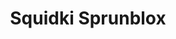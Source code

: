 ---
slug: squidki-sprunblox
title: Squidki Sprunblox
description: "Squidki Sprunblox is an exciting online game. Play for free directly in your browser!"
icon: /images/new_mods/Sprunki Sprunblox.png
url: https://wowtbc.net/sprunkin/sprunki-sprunblox/index.html
previewImage: /images/new_mods/Sprunki Sprunblox.png
type: new mods

# SEO配置
seo:
  title: "Squidki Sprunblox - Play Free Online Game | Fun Browser Games"
  description: "Squidki Sprunblox - Play this fun online game for free in your browser. No download required!"
  ogImage: "/images/new_mods/Sprunki Sprunblox.png"
  keywords: "squidki-sprunblox, online game, browser game, free game, new mods game, play online"

videoUrls:
  - https://www.youtube.com/embed/example1
  - https://www.youtube.com/embed/example2

whyPlay:
  title: "Why Play Squidki Sprunblox?"
  items:
    - "Immersive Gameplay: Squidki Sprunblox offers an engaging and immersive gaming experience that will keep you entertained for hours"
    - "Challenging Levels: Test your skills with increasingly difficult challenges and obstacles"
    - "Beautiful Graphics: Enjoy stunning visuals and smooth animations that bring the game world to life"
    - "Regular Updates: New content and features are added regularly to keep the game fresh and exciting"
    - "Free to Play: Experience all the fun without spending a penny"
    - "Community Features: Connect with other players, share strategies, and compete for high scores"
    - "Cross-Platform: Play on any device with a web browser, no downloads required"

features:
  title: "Key Features of Squidki Sprunblox"
  image: "/images/new_mods/Sprunki Sprunblox.png"
  items:
    - "Intuitive Controls: Easy to learn controls make Squidki Sprunblox accessible for players of all skill levels"
    - "Multiple Game Modes: Enjoy various gameplay options that provide different challenges and experiences"
    - "Character Customization: Personalize your gaming experience with unique characters and items"
    - "Achievement System: Complete special tasks to earn rewards and recognition"
    - "Leaderboards: Compete with players worldwide and see who can achieve the highest scores"

characteristics:
  title: "Game Characteristics"
  image: "/images/new_mods/Sprunki Sprunblox.png"
  items:
    - "Genre: New mods game with elements of strategy and skill"
    - "Difficulty: Suitable for both casual gamers and those seeking a challenge"
    - "Play Time: Quick sessions or extended gameplay, depending on your preference"
    - "Art Style: Vibrant and engaging visuals that enhance the gaming experience"
    - "Sound Design: Immersive audio that complements the gameplay perfectly"

info: "Squidki Sprunblox is an exciting online game that offers players a unique and engaging gaming experience. With its intuitive controls, stunning visuals, and challenging gameplay, Squidki Sprunblox provides hours of entertainment for players of all ages and skill levels. Whether you're looking for a quick gaming session during a break or an extended play session, Squidki Sprunblox delivers an immersive experience that will keep you coming back for more. The game features multiple levels of increasing difficulty, ensuring that players are constantly challenged as they progress. With regular updates adding new content and features, Squidki Sprunblox remains fresh and exciting, providing endless entertainment options for its growing community of players."

howToPlayIntro: "Welcome to Squidki Sprunblox! This guide will walk you through the basics and help you master the game. Whether you're a beginner or looking to improve your skills, these tips and instructions will enhance your gaming experience."

howToPlaySteps:
  - title: "Getting Started"
    description: "Begin your Squidki Sprunblox adventure by familiarizing yourself with the controls. Use your keyboard or mouse to navigate through the game interface. The tutorial will guide you through the basic mechanics and help you understand the objectives."
  - title: "Understanding the Objectives"
    description: "In Squidki Sprunblox, your main goal is to progress through levels by completing specific objectives. Each level presents unique challenges that require different strategies and approaches."
  - title: "Mastering the Controls"
    description: "Practice using the controls to improve your precision and reaction time. Squidki Sprunblox requires quick reflexes and strategic thinking to overcome obstacles and defeat opponents."
  - title: "Utilizing Power-ups"
    description: "Collect power-ups throughout the game to enhance your abilities and overcome difficult challenges. Each power-up offers unique advantages that can be crucial for success."
  - title: "Developing Strategies"
    description: "As you progress in Squidki Sprunblox, develop effective strategies for different scenarios. Analyze patterns, anticipate challenges, and adapt your approach to maximize your performance."

faq:
  title: "Frequently Asked Questions about Squidki Sprunblox"
  items:
    - question: "Is Squidki Sprunblox free to play?"
      answer: "Yes, Squidki Sprunblox is completely free to play directly in your web browser. No downloads or purchases are required to enjoy the full game experience."
    - question: "Can I play Squidki Sprunblox on mobile devices?"
      answer: "Yes, Squidki Sprunblox is optimized for both desktop and mobile play. You can enjoy the game on any device with a web browser and internet connection."
    - question: "Are there any in-game purchases?"
      answer: "While Squidki Sprunblox is free to play, there may be optional in-game purchases available for cosmetic items or additional features that don't affect core gameplay."
    - question: "How often is Squidki Sprunblox updated?"
      answer: "The developers regularly update Squidki Sprunblox with new content, features, and improvements based on player feedback and game performance."
    - question: "Can I play Squidki Sprunblox offline?"
      answer: "Currently, Squidki Sprunblox requires an internet connection to play as it's a browser-based online game."
    - question: "Is Squidki Sprunblox suitable for children?"
      answer: "Yes, Squidki Sprunblox is designed to be family-friendly and suitable for players of all ages."
    - question: "How do I report bugs or issues?"
      answer: "If you encounter any problems while playing Squidki Sprunblox, you can report them through the game's support page or contact the developers directly through their website."
    - question: "Still Have Questions?"
      answer: "If you have additional questions about Squidki Sprunblox that aren't covered in this FAQ, please visit our support center or contact our customer service team for assistance."
---